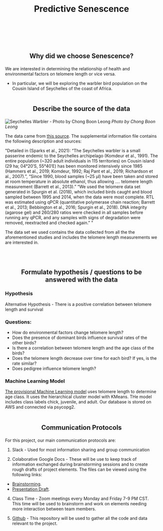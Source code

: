 # **<p align="center">Predictive Senescence</p>** <br/><br/>





## **<p align="center">Why did we choose Senescence?</p>**

We are interested in determining the relationship of health and environmental factors on telomere length or vice versa. 
- In particular, we will be exploring the warbler bird population on the Cousin Island of Seychelles of the coast of Africa.
<br/><br/>
## **<p align="center">Describe the source of the data</p>**

![Seychelles Warbler - Photo by Chong Boon Leong](https://user-images.githubusercontent.com/76575162/133174385-668707e5-8097-49fb-8998-21ec680a55eb.jpg)
<em>Photo by Chong Boon Leong</em>


The data came from [this source](https://data.world/datagov-uk/e102ccd7-cd2a-4e73-8fe2-ec3f5f415ae5). The supplemental information file contains the following description and sources:

"Detailed in (Sparks et al., 2021): “The Seychelles warbler is a small passerine endemic to the Seychelles archipelago (Komdeur et al., 1991). The entire population (~320 adult individuals in 115 territories) on Cousin island (29 ha; 04°20′S, 55°40′E) has been monitored intensively since 1985 (Hammers et al., 2019; Komdeur, 1992; Raj Pant et al., 2019; Richardson et al., 2007).”, “Since 1990, blood samples (~25 μl) have been taken and stored at room temperature in absolute ethanol, thus allowing …. telomere length measurement (Barrett et al., 2013).” “We used the telomere data set generated in Spurgin et al. (2018), which included birds caught and blood sampled between 1995 and 2014, when the data were most complete. RTL was estimated using qPCR (quantitative polymerase chain reaction; Barrett et al., 2013; Bebbington et al., 2016; Spurgin et al., 2018). DNA integrity (agarose gel) and 260/280 ratios were checked in all samples before running any qPCR, and any samples with signs of degradation were removed, reextracted and checked again.” "

The data set we used contains the data collected from all the the aforementioned studies and includes the telomere length measurements we are interested in.

<br/><br/>
## **<p align="center">Formulate hypothesis / questions to be answered with the data</p>**
### Hypothesis

Alternative Hypothesis - There is a positive correlation between telomere length and survival

### Questions: 

- How do environmental factors change telomere length? 
- Does the presence of dominant birds influence survival rates of the other birds?
- Is there a correlation between telomere length and the age class of the birds?
- Does the telomere length decrease over time for each bird? If yes, is the rate similar?
- Does pedigree influence telomere length?

### Machine Learning Model

[The provisional Machine Learning model](https://github.com/MuzX9p088KKe/Predictive_Senescence/blob/main/Resources/Notebook/hierarchicalCluster.ipynb) uses telomere length to determine age class. It uses the hierarchical cluster model with KMeans. THe model includes class labels chick, juvenile, and adult. Our database is stored on AWS and connected via psycopg2.
<br/><br/>
## **<p align="center">Communication Protocols </p>**
For this project, our main communication protocols are: 
1) Slack - Used for most information sharing and group communication

2) Colaborative Google Docs - These will be use to keep track of information exchanged during brainstorming sessions and to create rough drafts of project elements. The files can be viewed using the following links:
  - [Brainstorming](https://docs.google.com/document/d/1MGxBJxMPExYl-iUV2lnuVSc6y_O8LIk3iAu2WnsP-tg/edit).
  - [Presentation Draft](https://docs.google.com/presentation/d/1CZ6dnmBW9QybRO684qg6MduqbdDlab_SLXPDaNWFkK4/edit#slide=id.ged4dfc22ca_0_5).

4) Class Time - Zoom meetings every Monday and Friday 7-9 PM CST. This time will be used to brainstorm and work on elements needing more interaction between team members.

5) [Github](https://github.com/MuzX9p088KKe/Predictive_Senescence) - This repository will be used to gather all the code and data relevant to the project.
